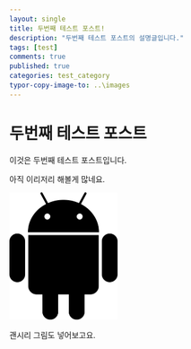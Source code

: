 ```yaml
---
layout: single
title: 두번째 테스트 포스트!
description: "두번째 테스트 포스트의 설명글입니다."
tags: [test]
comments: true
published: true
categories: test_category
typor-copy-image-to: ..\images
---
```




# 두번째 테스트 포스트



이것은 두번째 테스트 포스트입니다.

아직 이리저리 해볼게 많네요.

<img src="https://raw.githubusercontent.com/r00tIsRoot/r00tIsRoot.github.io/master/images/pngwing.com.png" alt="pngwing.com" style="zoom:25%;" />

괜시리 그림도 넣어보고요.

